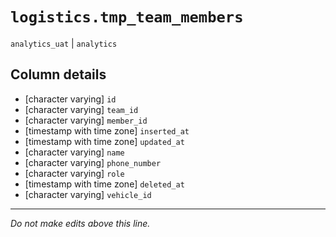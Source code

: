 # `logistics.tmp_team_members`
`analytics_uat` | `analytics`

## Column details
* [character varying] `id`
* [character varying] `team_id`
* [character varying] `member_id`
* [timestamp with time zone] `inserted_at`
* [timestamp with time zone] `updated_at`
* [character varying] `name`
* [character varying] `phone_number`
* [character varying] `role`
* [timestamp with time zone] `deleted_at`
* [character varying] `vehicle_id`

-------------------------------------------------------------------------------
*Do not make edits above this line.*
